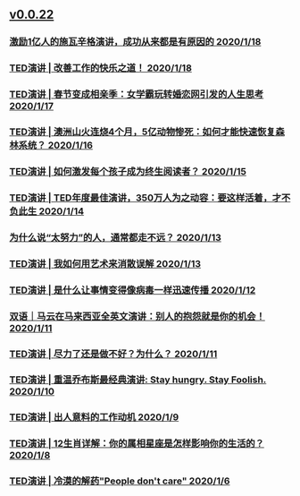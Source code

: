 ## [v0.0.22](https://github.com/littleflute/yxTed/edit/master/2020/01/readme.md)
### [激励1亿人的施瓦辛格演讲，成功从来都是有原因的 2020/1/18](https://mp.weixin.qq.com/s/X8GV8vr7PiQR9ze1nFQXNg)
### [TED演讲 | 改善工作的快乐之道！ 2020/1/18](https://mp.weixin.qq.com/s/X8GV8vr7PiQR9ze1nFQXNg)

### [TED演讲 | 春节变成相亲季：女学霸玩转婚恋网引发的人生思考 2020/1/17](https://mp.weixin.qq.com/s/j1QjnUA1gNGksToUt31T8g)

### [TED演讲 | 澳洲山火连烧4个月，5亿动物惨死：如何才能快速恢复森林系统？ 2020/1/16](https://mp.weixin.qq.com/s/wKYa1rR92q0JDPvvB3jQyg)
### [TED演讲 | 如何激发每个孩子成为终生阅读者？ 2020/1/15](https://mp.weixin.qq.com/s/skNYYAhUv6mQKXVHejHoHA)
### [TED演讲 | TED年度最佳演讲，350万人为之动容：要这样活着，才不负此生 2020/1/14](https://mp.weixin.qq.com/s/LkVPUrix3lVZLZLwgYDA1Q)

### [为什么说“太努力”的人，通常都走不远？ 2020/1/13](https://mp.weixin.qq.com/s/c8FQSKejT3b3ZvcbWycsqQ)
### [TED演讲 | 我如何用艺术来消散误解 2020/1/13](https://mp.weixin.qq.com/s/zCWYKngx29cWQLRQh-g63g)

### [TED演讲 | 是什么让事情变得像病毒一样迅速传播 2020/1/12](https://mp.weixin.qq.com/s/SL3rmlpFayfGNDg8Ml7Oqg)

### [双语｜马云在马来西亚全英文演讲：别人的抱怨就是你的机会！ 2020/1/11](https://mp.weixin.qq.com/s/ZPYhw-cm19Nl0cfdwWBhOQ)
### [TED演讲 | 尽力了还是做不好？为什么？ 2020/1/11](https://mp.weixin.qq.com/s/tMzeeiUEZLt-m6XAMnjXRQ)

### [TED演讲 | 重温乔布斯最经典演讲: Stay hungry. Stay Foolish. 2020/1/10](https://mp.weixin.qq.com/s/rp2iyTmVOTAd4HgpNuRz2A)

### [TED演讲 | 出人意料的工作动机 2020/1/9](https://mp.weixin.qq.com/s/9kKKJhxOQFdtUeNoa6dxrA)

### [TED演讲 | 12生肖详解：你的属相星座是怎样影响你的生活的？ 2020/1/8](https://mp.weixin.qq.com/s/EujFlwM7W_f_l-GwdRGLGA)

### [TED演讲 | 冷漠的解药"People don't care" 2020/1/6](https://mp.weixin.qq.com/s/RrioGzye0JSldIb9C2P7Jg)
